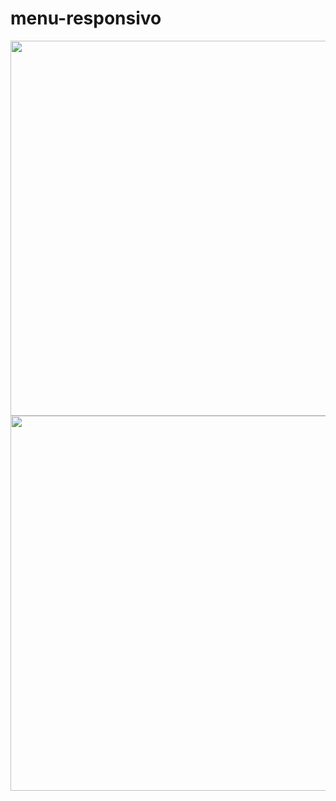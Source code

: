 # menu-responsivo

<div dir="auto">
<img src="https://user-images.githubusercontent.com/80995860/231317108-a9c13810-c91b-4104-9ef7-6e82ee677f5c.png" height="600px"/>

<img src="https://user-images.githubusercontent.com/80995860/231317115-8cddbe97-ef26-4aa4-b481-89746e964355.png" height="600px"/>

</div>
